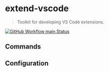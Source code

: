 # extend-vscode

> Toolkit for developing VS Code extensions.

[![GitHub Workflow main Status](https://img.shields.io/github/actions/workflow/status/marcusrbrown/extend-vscode/main.yaml?branch=main&style=for-the-badge&logo=github%20actions&logoColor=white)](https://github.com/marcusrbrown/extend-vscode/actions?query=workflow%3Amain 'Search for runs of the Main workflow')


## Commands

<!-- commands -->
<!-- commands -->

## Configuration

<!-- configs -->
<!-- configs -->
